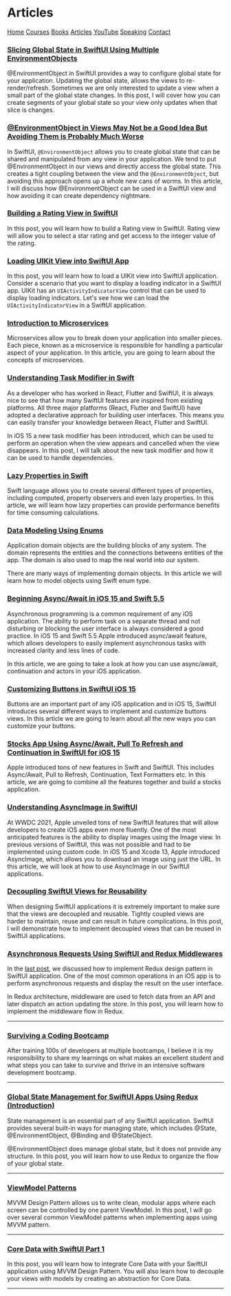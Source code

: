 # Articles 

[Home](https://azamsharp.github.io)
[Courses](/courses)
[Books](/books)
[Articles](/articles)
[YouTube](https://www.youtube.com/channel/UCKvDySsrOVgUgRLhWHeyHJA?view_as=subscriber)
[Speaking](/speaking)
[Contact](/contact)

### [Slicing Global State in SwiftUI Using Multiple EnvironmentObjects](_posts/2022-07-01-slicing-environment-object.md)
@EnvironmentObject in SwiftUI provides a way to configure global state for your application. Updating the global state, allows the views to re-render/refresh. Sometimes we are only interested to update a view when a small part of the global state changes. In this post, I will cover how you can create segments of your global state so your view only updates when that slice is changes. 

### [@EnvironmentObject in Views May Not be a Good Idea But Avoiding Them is Probably Much Worse ](_posts/2022-06-30-environment-object-view-model.md)
In SwiftUI, ```@EnvironmentObject``` allows you to create global state that can be shared and manipulated from any view in your application. We tend to put @EnvironmentObject in our views and directly access the global state. This creates a tight coupling between the view and the ```@EnvironmentObject```, but avoiding this approach opens up a whole new cans of worms. In this article, I will discuss how @EnvironmentObject can be used in a SwiftUI view and how avoiding it can create dependency nightmare. 

### [Building a Rating View in SwiftUI](_posts/2021-08-27-building-swiftui-rating-view.md)
In this post, you will learn how to build a Rating view in SwiftUI. Rating view will allow you to select a star rating and get access to the integer value of the rating.

### [Loading UIKit View into SwiftUI App](_posts/2021-08-26-activity-view-swiftui.md)

In this post, you will learn how to load a UIKit view into SwiftUI application. Consider a scenario that you want to display a loading indicator in a SwiftUI app. UIKit has an `UIActivityIndicatorView` control that can be used to display loading indicators. Let's see how we can load the `UIActivityIndicatorView` in a SwiftUI application. 

### [Introduction to Microservices](_posts/2021-08-26-intro-microservices.md)
Microservices allow you to break down your application into smaller pieces. Each piece, known as a microservice is responsible for handling a particular aspect of your application. In this article, you are going to learn about the concepts of microservices.  

### [Understanding Task Modifier in Swift ](_posts/2021-06-25-Understanding-Task-Modifier-in-Swift.md)
As a developer who has worked in React, Flutter and SwiftUI, it is always nice to see that how many SwiftUI features are inspired from existing platforms. All three major platforms (React, Flutter and SwiftUI) have adopted a declarative approach for building user interfaces. This means you can easily transfer your knowledge between React, Flutter and SwiftUI. 

In iOS 15 a new task modifier has been introduced, which can be used to perform an operation when the view appears and cancelled when the view disappears. In this post, I will talk about the new task modifier and how it can be used to handle dependencies. 


### [Lazy Properties in Swift](_posts/2021-06-21-lazy.md)
Swift language allows you to create several different types of properties, including computed, property observers and even lazy properties. In this article, we will learn how lazy properties can provide performance benefits for time consuming calculations. 

### [Data Modeling Using Enums](_posts/2021-06-17-Data-Modeling-Using-Enums.md)
Application domain objects are the building blocks of any system. The domain represents the entities and the connections betweens entities of the app. The domain is also used to map the real world into our system. 

There are many ways of implementing domain objects. In this article we will learn how to model objects using Swift enum type. 


### [Beginning Async/Await in iOS 15 and Swift 5.5 ](_posts/2021-06-16-Beginning-Async-Await-in-iOS-15-and-Swift-5.5.md)

Asynchronous programming is a common requirement of any iOS application. The ability to perform task on a separate thread and not disturbing or blocking the user interface is always considered a good practice. In iOS 15 and Swift 5.5 Apple introduced async/await feature, which allows developers to easily implement asynchronous tasks with increased clarity and less lines of code. 

In this article, we are going to take a look at how you can use async/await, continuation and actors in your iOS application. 

### [Customizing Buttons in SwiftUI iOS 15](_posts/2021-06-15-Customizing-Buttons-in-SwiftUI.md) 

Buttons are an important part of any iOS application and in iOS 15, SwiftUI introduces several different ways to implement and customize buttons views. In this article we are going to learn about all the new ways you can customize your buttons.

### [Stocks App Using Async/Await, Pull To Refresh and Continuation in SwiftUI for iOS 15](_posts/2021-06-15-stocks-app.md) 

Apple introduced tons of new features in Swift and SwiftUI. This includes Async/Await, Pull to Refresh, Continuation, Text Formatters etc. In this article, we are going to combine all the features together and build a stocks application.

### [Understanding AsyncImage in SwiftUI](_posts/2021-06-15-Understanding-AsyncImage-in-SwiftUI.md) 

At WWDC 2021, Apple unveiled tons of new SwiftUI features that will allow developers to create iOS apps even more fluently. One of the most anticipated features is the ability to display images using the Image view. In previous versions of SwiftUI, this was not possible and had to be implemented using custom code.
In iOS 15 and Xcode 13, Apple introduced AsyncImage, which allows you to download an image using just the URL. In this article, we will look at how to use AsyncImage in our SwiftUI applications.

### [Decoupling SwiftUI Views for Reusability](_posts/2021-06-15-Decouple-SwiftUI-Views-for-Reusability.md) 

When designing SwiftUI applications it is extremely important to make sure that the views are decoupled and reusable. Tightly coupled views are harder to maintain, reuse and can result in future complications.
In this post, I will demonstrate how to implement decoupled views that can be reused in SwiftUI applications.


### [Asynchronous Requests Using SwiftUI and Redux Middlewares](_posts/2021-06-15-async-request-redux-swift.md) 

In the [last post](redux-swiftui), we discussed how to implement Redux design pattern in SwiftUI application. One of the most common operations in an iOS app is to perform asynchronous requests and display the result on the user interface. 

In Redux architecture, middleware are used to fetch data from an API and later dispatch an action updating the store. In this post, you will learn how to implement the middleware flow in Redux. 

___ 

### [Surviving a Coding Bootcamp](_posts/2021-06-15-Surviving-the-Coding-Bootcamp.md) 

After training 100s of developers at multiple bootcamps, I believe it is my responsibility to share my learnings on what makes an excellent student and what steps you can take to survive and thrive in an intensive software development bootcamp.

---

### [Global State Management for SwiftUI Apps Using Redux (Introduction)](_posts/2021-06-15-redux-swiftui.md)

State management is an essential part of any SwiftUI application. SwiftUI provides several built-in ways for managing state, which includes @State, @EnvironmentObject, @Binding and @StateObject.

@EnvironmentObject does manage global state, but it does not provide any structure. In this post, you will learn how to use Redux to organize the flow of your global state. 

___


### [ViewModel Patterns](_posts/2021-06-15-viewmodel-patterns.md)
MVVM Design Pattern allows us to write clean, modular apps where each screen can be controlled by one parent ViewModel. In this post, I will go over several common ViewModel patterns when implementing apps using MVVM pattern. 

---

### [Core Data with SwiftUI Part 1](_posts/2021-06-15-core-data-swift-ui-part-1.md)

In this post, you will learn how to integrate Core Data with your SwiftUI application using MVVM Design Pattern. You will also learn how to decouple your views with models by creating an abstraction for Core Data. 

---

